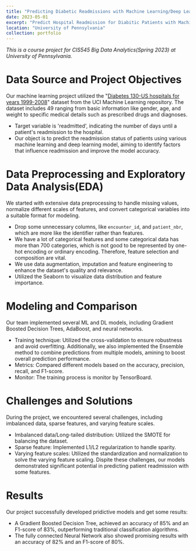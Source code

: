 ```yaml
---
title: "Predicting Diabetic Readmissions with Machine Learning/Deep Learning Models"
date: 2023-05-01
excerpt: "Predict Hospital Readmission for Diabitic Patients with Machine Learning Model and Deep Learning Model in a team of three. <br/><img src='/images/portforlio/diabetic-readmission-prediction/diagram.png' width='90%'>"
location: "University of Pennsylvania"
collection: portfolio
---
```


_This is a course project for CIS545 Big Data Analytics(Spring 2023) at University of Pennsylvania._

# Data Source and Project Objectives
Our machine learning project utilized the "[Diabetes 130-US hospitals for years 1999-2008](https://archive.ics.uci.edu/dataset/296/diabetes+130-us+hospitals+for+years+1999-2008)" dataset from the UCI Machine Learning repository. The dataset includes 49 ranging from basic information like gender, age, and weight to specific medical details such as prescribed drugs and diagnoses.
- Target variable is 'readmitted', indicating the number of days until a patient's readmission to the hospital.
- Our object is to predict the readmission status of patients using various machine learning and deep learning model, aiming to identify factors that influence readmission and improve the model accuracy.


# Data Preprocessing and Exploratory Data Analysis(EDA)
We started with extensive data preprocessing to handle missing values, normalize different scales of features, and convert categorical variables into a suitable format for modeling.
- Drop some unnecessary columns, like `encounter_id`, and `patient_nbr`, which are more like the identifier rather than features.
- We have a lot of categorical features and some categorical data has more than 700 categories, which is not good to be represented by one-hot encoding or ordinary encoding. Therefore, feature selection and composition are vital.
- We use data augmentation, imputation and feature engineering to enhance the dataset's quality and relevance. 
- Utilized the Seaborn to visualize data distribution and feature importance.

# Modeling and Comparison
Our team implemented several ML and DL models, including Gradient Boosted Decision Trees, AdaBoost, and neural networks.
- Training technique: Utilized the cross-validation to ensure robustness and avoid overfitting. Additionally, we also implemented the Ensemble method to combine predictions from multiple models, amining to boost overall prediction performance. 
- Metrics: Compared different models based on the accuracy, precision, recall, and F1-score. 
- Monitor: The training process is monitor by TensorBoard. 

# Challenges and Solutions
During the project, we encountered several challenges, including imbalanced data, sparse features, and varying feature scales. 
- Imbalanced data/Long-tailed distribution: Utilized the SMOTE for balancing the dataset.
- Sparse feature: Implemented L1/L2 regularization to handle sparity.
- Varying feature scales: Utilized the standardization and normalization to solve the varying feature scaling. 
Dispite these challenges, our models demonstrated significant potential in predicting patient readmission with some features. 

# Results
Our project successfully developed pridictive models and get some results:
- A Gradient Boosted Decision Tree, achieved an accuracy of 85% and an F1-score of 83%, outperforming traditional classification algorithms. 
- The fully connected Neural Network also showed promising results with an accuracy of 82% and an F1-score of 80%. 